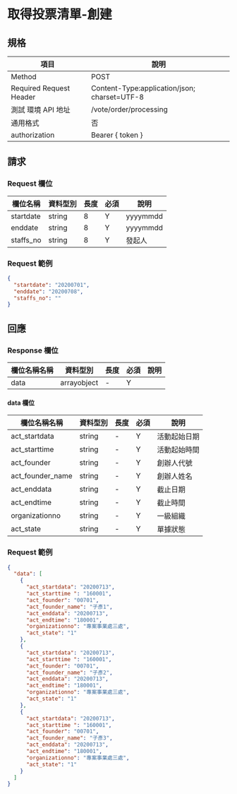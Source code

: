 # 取得投票清單-創建

## 規格

| 項目                    | 說明                                         |
| ----------------------- | -------------------------------------------- |
| Method                  | POST                                         |
| Required Request Header | Content-Type:application/json; charset=UTF-8 |
| 測試 環境 API 地址      | /vote/order/processing                       |
| 通用格式                | 否                                           |
| authorization           | Bearer { token }                             |

## 請求

### Request 欄位

| 欄位名稱  | 資料型別 | 長度 | 必須 | 說明     |
| --------- | -------- | ---- | ---- | -------- |
| startdate | string   | 8    | Y    | yyyymmdd |
| enddate   | string   | 8    | Y    | yyyymmdd |
| staffs_no | string   | 8    | Y    | 發起人   |


### Request 範例

```json
{
  "startdate": "20200701",
  "enddate": "20200708",
  "staffs_no": ""
}
```

## 回應

### Response 欄位

| 欄位名稱名稱 | 資料型別    | 長度 | 必須 | 說明 |
| ------------ | ----------- | ---- | ---- | ---- |
| data         | arrayobject | -    | Y    |      |

#### data 欄位

| 欄位名稱名稱     | 資料型別 | 長度 | 必須 | 說明         |
| ---------------- | -------- | ---- | ---- | ------------ |
| act_startdata    | string   | -    | Y    | 活動起始日期 |
| act_starttime    | string   | -    | Y    | 活動起始時間 |
| act_founder      | string   | -    | Y    | 創辦人代號   |
| act_founder_name | string   | -    | Y    | 創辦人姓名   |
| act_enddata      | string   | -    | Y    | 截止日期     |
| act_endtime      | string   | -    | Y    | 截止時間     |
| organizationno   | string   | -    | Y    | 一級組織     |
| act_state        | string   | -    | Y    | 單據狀態     |

### Request 範例

```json
{
  "data": [
    {
      "act_startdata": "20200713",
      "act_starttime ": "160001",
      "act_founder": "00701",
      "act_founder_name": "子彥1",
      "act_enddata": "20200713",
      "act_endtime": "180001",
      "organizationno": "專案事業處三處",
      "act_state": "1"
    },
    {
      "act_startdata": "20200713",
      "act_starttime ": "160001",
      "act_founder": "00701",
      "act_founder_name": "子彥2",
      "act_enddata": "20200713",
      "act_endtime": "180001",
      "organizationno": "專案事業處三處",
      "act_state": "1"
    },
    {
      "act_startdata": "20200713",
      "act_starttime ": "160001",
      "act_founder": "00701",
      "act_founder_name": "子彥3",
      "act_enddata": "20200713",
      "act_endtime": "180001",
      "organizationno": "專案事業處三處",
      "act_state": "1"
    }
  ]
}
```
